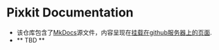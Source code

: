 <!--
 Copyright 2023 Pixmoving, Inc.
 
 Licensed under the Apache License, Version 2.0 (the "License");
 you may not use this file except in compliance with the License.
 You may obtain a copy of the License at
 
     http://www.apache.org/licenses/LICENSE-2.0
 
 Unless required by applicable law or agreed to in writing, software
 distributed under the License is distributed on an "AS IS" BASIS,
 WITHOUT WARRANTIES OR CONDITIONS OF ANY KIND, either express or implied.
 See the License for the specific language governing permissions and
 limitations under the License.
-->

# Pixkit Documentation

- 该仓库包含了[MkDocs](https://www.mkdocs.org/)源文件，内容呈现在[挂载在github服务器上的页面](https://www.pixmoving.com).
- ** TBD **